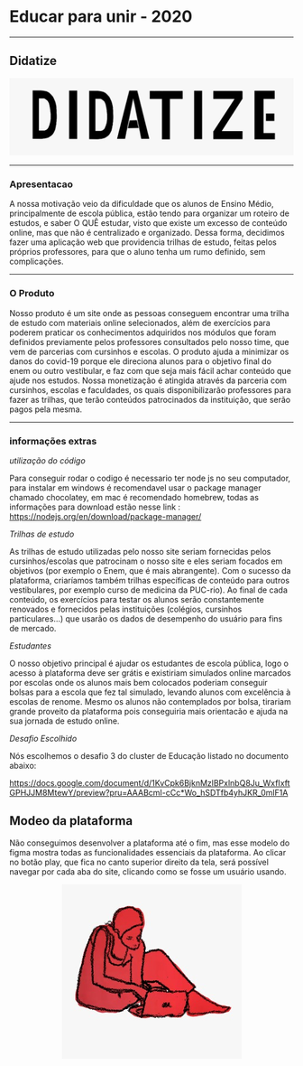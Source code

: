 # Educar para unir - 2020 #

---

## Didatize 
![didatize logo](/logo.jpeg)

---

### Apresentacao

A nossa motivação veio da dificuldade que os alunos de Ensino Médio, principalmente de escola pública, estão tendo para organizar um roteiro de estudos, e saber O QUÊ estudar, visto que existe um excesso de conteúdo online, mas que não é centralizado e organizado. Dessa forma, decidimos fazer uma aplicação web que providencia trilhas de estudo, feitas pelos próprios professores, para que o aluno tenha um rumo definido, sem complicações.

---

### O Produto

Nosso produto é um site onde as pessoas conseguem encontrar uma trilha de estudo com materiais online selecionados, além de exercícios para poderem praticar os conhecimentos adquiridos nos módulos que foram definidos previamente pelos professores consultados pelo nosso time, que vem de parcerias com cursinhos e escolas. O produto ajuda a minimizar os danos do covid-19 porque ele direciona alunos para o objetivo final do enem ou outro vestibular, e faz com que seja mais fácil achar conteúdo que ajude nos estudos. Nossa monetização é atingida através da parceria com cursinhos, escolas e faculdades, os quais disponibilizarão professores para fazer as trilhas, que terão conteúdos patrocinados da instituição, que serão pagos pela mesma.

---

### informações extras

*utilização do código*

Para conseguir rodar o codigo é necessario ter node js no seu computador, para instalar em windows é recomendavel usar o package manager chamado chocolatey, em mac é recomendado homebrew, todas as informações para download estão nesse link : https://nodejs.org/en/download/package-manager/

*Trilhas de estudo*

As trilhas de estudo utilizadas pelo nosso site seriam fornecidas pelos cursinhos/escolas que patrocinam o nosso site e eles seriam focados em objetivos (por exemplo o Enem, que é mais abrangente). Com o sucesso da plataforma, criaríamos também trilhas específicas de conteúdo para outros vestibulares, por exemplo curso de medicina da PUC-rio). Ao final de cada conteúdo, os exercícios para testar os alunos serão constantemente renovados e  fornecidos pelas instituições (colégios, cursinhos particulares...) que usarão os dados de desempenho do usuário para fins de mercado.

*Estudantes*

O nosso objetivo principal é ajudar os estudantes de escola pública, logo o acesso à plataforma deve ser grátis e existiriam simulados online marcados por escolas onde os alunos mais bem colocados poderiam conseguir bolsas para a escola que fez tal simulado, levando alunos com excelência à escolas de renome. Mesmo os alunos não contemplados por bolsa, tirariam grande proveito da plataforma pois conseguiria mais orientacão e ajuda na sua jornada de estudo online.

*Desafio Escolhido*

Nós escolhemos o desafio 3 do cluster de Educação listado no documento abaixo:

https://docs.google.com/document/d/1KvCpk6BjknMzlBPxlnbQ8Ju_WxfIxftGPHJJM8MtewY/preview?pru=AAABcmI-cCc*Wo_hSDTfb4yhJKR_0mlF1A

## Modeo da plataforma

Não conseguimos desenvolver a plataforma até o fim, mas esse modelo do figma mostra todas as funcionalidades essenciais da plataforma. Ao clicar no botão play, que fica no canto superior direito da tela, será possível navegar por cada aba do site, clicando como se fosse um usuário usando.

<div style="text-align:center"><img src="/pessoa.jpeg" /></div>
